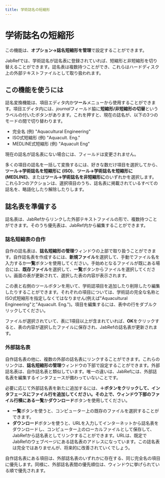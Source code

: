 ```yaml
---
title: 学術誌名の短縮形
---
```


# 学術誌名の短縮形

この機能は、**オプション→誌名短縮形を管理**で設定することができます。

JabRefでは、学術誌名が誌名表に登録されていれば、短縮形と非短縮形を切り替えることができます。誌名表は複数持つことができ、これらはハードディスク上の外部テキストファイルとして取り扱われます。

## この機能を使うには

誌名変換機能は、項目エディタ内か**ツール**メニューから使用することができます。項目エディタ内には、*journal*フィールド脇に**短縮形/非短縮形の切替**というラベルの付いたボタンがあります。これを押すと、現在の誌名が、以下の3つのモードの間で切り替わります。

-   完全名 (例) "Aquacultural Engineering"
-   ISO式短縮形 (例) "Aquacult. Eng."
-   MEDLINE式短縮形 (例) "Aquacult Eng"

現在の誌名が誌名表にない場合には、フィールドは変更されません。

多くの項目の誌名を一括して変換するには、好きな数だけ項目を選択してから、**ツール→学術誌名を短縮形に (ISO)**、**ツール→学術誌名を短縮形に (MEDLINE)**、または**ツール→学術誌名を非短縮形に**のいずれかを選択します。これら3つのアクションは、選択項目のうち、誌名表に掲載されているすべての誌名を、略語化したり解除したりします。

## 誌名表を準備する

誌名表は、JabRefからリンクした外部テキストファイルの形で、複数持つことができます。そのうち優先表は、JabRef内から編集することができます。

### 誌名短縮表の自作

自作の誌名表は、**誌名短縮形の管理**ウィンドウの上部で取り扱うことができます。自作誌名表を作成するには、**新規ファイル**を選択して、手動でファイル名を入力するか**一覧**ボタンを使用してください。手始めとなるファイルが既にある場合には、**既存ファイル**を選択して、**一覧**ボタンからファイルを選択してください。画面の表が更新されて、選択した表の内容が表示されます。

この表と右側のツールボタンを用いて、学術誌項目を追加したり削除したり編集したりすることができます。それぞれの項目については、学術誌の完全な名称とISO式短縮形を指定しなくてはなりません(例えば"Aquacultural Engineering"と"Aquacult. Eng.")。項目を編集するには、表中の行をダブルクリックしてください。

ファイルが選択されていて、表に1項目以上が含まれていれば、**OK**をクリックすると、表の内容が選択したファイルに保存され、JabRefの誌名表が更新されます。

### 外部誌名表

自作誌名表の他に、複数の外部の誌名表にリンクすることができます。これらのリンクは、**誌名短縮形の管理**ウィンドウの下部で設定することができます。外部誌名表は、自作誌名表と類似しています。唯一の違いは、JabRefには、外部誌名表を編集するインタフェースが備わっていないことです。

必要に応じて外部誌名表を新たに追加するには、**＋**ボタンをクリックして、インタフェースにファイル行を追加してください。その上で、ウィンドウ下部のファイル行横にある**一覧**か**ダウンロード**ボタンを使用してください。

-   **一覧**ボタンを使うと、コンピューター上の既存のファイルを選択することができます。
-   **ダウンロード**ボタンを使うと、URLを入力してインターネットから誌名表をダウンロードし、コンピューター上のローカルファイルとして保存して、JabRefから誌名表としてリンクすることができます。URLは、既定でJabRefのウェブページにある誌名表のアドレスになっています。この誌名表は完全ではありませんが、将来的に改善されていくでしょう。

自作誌名表にある項目は、外部誌名表のいずれかに存在する、同じ完全名の項目に優先します。同様に、外部誌名表間の優先順位は、ウィンドウに挙げられている順で優先されます。
